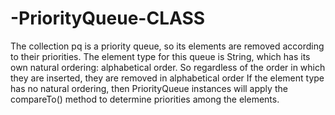 # -PriorityQueue-CLASS
The collection pq is a priority queue, so its elements are removed according to their priorities. The
element type for this queue is String, which has its own natural ordering: alphabetical order. So regardless of the order in which they are inserted, they are removed in alphabetical order
If the element type has no natural ordering, then PriorityQueue instances will apply the
compareTo() method to determine priorities among the elements.
